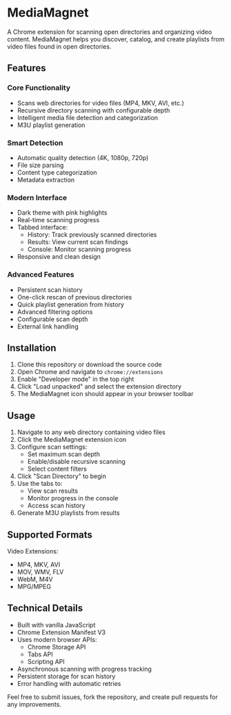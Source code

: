 # MediaMagnet

A Chrome extension for scanning open directories and organizing video content. MediaMagnet helps you discover, catalog, and create playlists from video files found in open directories.

## Features

### Core Functionality
- Scans web directories for video files (MP4, MKV, AVI, etc.)
- Recursive directory scanning with configurable depth
- Intelligent media file detection and categorization
- M3U playlist generation

### Smart Detection
- Automatic quality detection (4K, 1080p, 720p)
- File size parsing
- Content type categorization
- Metadata extraction

### Modern Interface
- Dark theme with pink highlights
- Real-time scanning progress
- Tabbed interface:
  - History: Track previously scanned directories
  - Results: View current scan findings
  - Console: Monitor scanning progress
- Responsive and clean design

### Advanced Features
- Persistent scan history
- One-click rescan of previous directories
- Quick playlist generation from history
- Advanced filtering options
- Configurable scan depth
- External link handling

## Installation

1. Clone this repository or download the source code
2. Open Chrome and navigate to `chrome://extensions`
3. Enable "Developer mode" in the top right
4. Click "Load unpacked" and select the extension directory
5. The MediaMagnet icon should appear in your browser toolbar

## Usage

1. Navigate to any web directory containing video files
2. Click the MediaMagnet extension icon
3. Configure scan settings:
   - Set maximum scan depth
   - Enable/disable recursive scanning
   - Select content filters
4. Click "Scan Directory" to begin
5. Use the tabs to:
   - View scan results
   - Monitor progress in the console
   - Access scan history
6. Generate M3U playlists from results

## Supported Formats

Video Extensions:
- MP4, MKV, AVI
- MOV, WMV, FLV
- WebM, M4V
- MPG/MPEG

## Technical Details

- Built with vanilla JavaScript
- Chrome Extension Manifest V3
- Uses modern browser APIs:
  - Chrome Storage API
  - Tabs API
  - Scripting API
- Asynchronous scanning with progress tracking
- Persistent storage for scan history
- Error handling with automatic retries


Feel free to submit issues, fork the repository, and create pull requests for any improvements.

